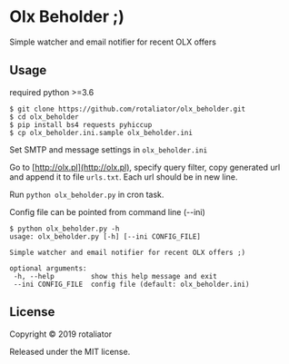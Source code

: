 # Olx Beholder ;)
Simple watcher and email notifier for recent OLX offers

## Usage

required python >=3.6

	$ git clone https://github.com/rotaliator/olx_beholder.git
	$ cd olx_beholder
	$ pip install bs4 requests pyhiccup
	$ cp olx_beholder.ini.sample olx_beholder.ini

Set SMTP and message settings in `olx_beholder.ini`

Go to [http://olx.pl](http://olx.pl), specify query filter, copy generated url and append it to file `urls.txt`. Each url should be in new line.

Run `python olx_beholder.py` in cron task.

Config file can be pointed from command line (--ini)

    $ python olx_beholder.py -h
    usage: olx_beholder.py [-h] [--ini CONFIG_FILE]

    Simple watcher and email notifier for recent OLX offers ;)

    optional arguments:
     -h, --help         show this help message and exit
     --ini CONFIG_FILE  config file (default: olx_beholder.ini)


## License

Copyright © 2019 rotaliator

Released under the MIT license.
